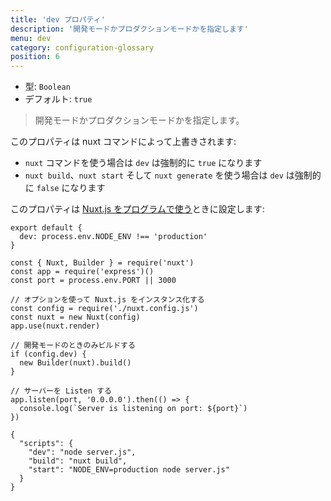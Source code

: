 ```yaml
---
title: 'dev プロパティ'
description: '開発モードかプロダクションモードかを指定します'
menu: dev
category: configuration-glossary
position: 6
---
```


- 型: `Boolean`
- デフォルト: `true`

> 開発モードかプロダクションモードかを指定します。

このプロパティは nuxt コマンドによって上書きされます:

- `nuxt` コマンドを使う場合は `dev` は強制的に `true` になります
- `nuxt build`、`nuxt start` そして `nuxt generate` を使う場合は `dev` は強制的に `false` になります

このプロパティは [Nuxt.js をプログラムで使う](/docs/2.x/internals-glossary/nuxt)ときに設定します:

```js{}[nuxt.config.js]
export default {
  dev: process.env.NODE_ENV !== 'production'
}
```

```js{}[server.js]
const { Nuxt, Builder } = require('nuxt')
const app = require('express')()
const port = process.env.PORT || 3000

// オプションを使って Nuxt.js をインスタンス化する
const config = require('./nuxt.config.js')
const nuxt = new Nuxt(config)
app.use(nuxt.render)

// 開発モードのときのみビルドする
if (config.dev) {
  new Builder(nuxt).build()
}

// サーバーを Listen する
app.listen(port, '0.0.0.0').then(() => {
  console.log(`Server is listening on port: ${port}`)
})
```

```json{}[package.json]
{
  "scripts": {
    "dev": "node server.js",
    "build": "nuxt build",
    "start": "NODE_ENV=production node server.js"
  }
}
```
